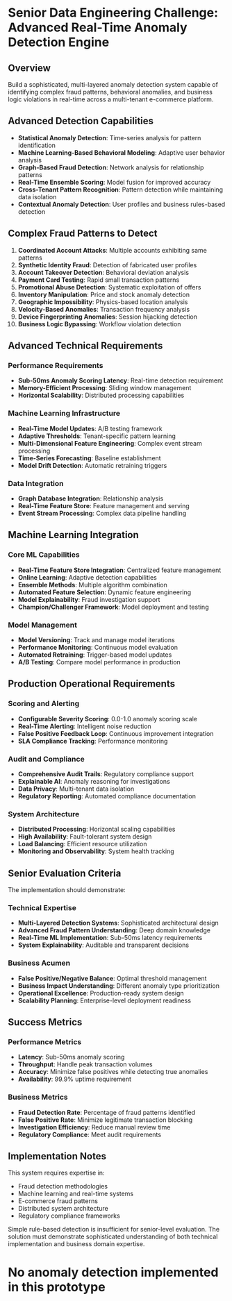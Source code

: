 # Senior Data Engineering Challenge: Advanced Real-Time Anomaly Detection Engine

## Overview

Build a sophisticated, multi-layered anomaly detection system capable of identifying complex fraud patterns, behavioral anomalies, and business logic violations in real-time across a multi-tenant e-commerce platform.

## Advanced Detection Capabilities

- **Statistical Anomaly Detection**: Time-series analysis for pattern identification
- **Machine Learning-Based Behavioral Modeling**: Adaptive user behavior analysis
- **Graph-Based Fraud Detection**: Network analysis for relationship patterns
- **Real-Time Ensemble Scoring**: Model fusion for improved accuracy
- **Cross-Tenant Pattern Recognition**: Pattern detection while maintaining data isolation
- **Contextual Anomaly Detection**: User profiles and business rules-based detection

## Complex Fraud Patterns to Detect

1. **Coordinated Account Attacks**: Multiple accounts exhibiting same patterns
2. **Synthetic Identity Fraud**: Detection of fabricated user profiles
3. **Account Takeover Detection**: Behavioral deviation analysis
4. **Payment Card Testing**: Rapid small transaction patterns
5. **Promotional Abuse Detection**: Systematic exploitation of offers
6. **Inventory Manipulation**: Price and stock anomaly detection
7. **Geographic Impossibility**: Physics-based location analysis
8. **Velocity-Based Anomalies**: Transaction frequency analysis
9. **Device Fingerprinting Anomalies**: Session hijacking detection
10. **Business Logic Bypassing**: Workflow violation detection

## Advanced Technical Requirements

### Performance Requirements
- **Sub-50ms Anomaly Scoring Latency**: Real-time detection requirement
- **Memory-Efficient Processing**: Sliding window management
- **Horizontal Scalability**: Distributed processing capabilities

### Machine Learning Infrastructure
- **Real-Time Model Updates**: A/B testing framework
- **Adaptive Thresholds**: Tenant-specific pattern learning
- **Multi-Dimensional Feature Engineering**: Complex event stream processing
- **Time-Series Forecasting**: Baseline establishment
- **Model Drift Detection**: Automatic retraining triggers

### Data Integration
- **Graph Database Integration**: Relationship analysis
- **Real-Time Feature Store**: Feature management and serving
- **Event Stream Processing**: Complex data pipeline handling

## Machine Learning Integration

### Core ML Capabilities
- **Real-Time Feature Store Integration**: Centralized feature management
- **Online Learning**: Adaptive detection capabilities
- **Ensemble Methods**: Multiple algorithm combination
- **Automated Feature Selection**: Dynamic feature engineering
- **Model Explainability**: Fraud investigation support
- **Champion/Challenger Framework**: Model deployment and testing

### Model Management
- **Model Versioning**: Track and manage model iterations
- **Performance Monitoring**: Continuous model evaluation
- **Automated Retraining**: Trigger-based model updates
- **A/B Testing**: Compare model performance in production

## Production Operational Requirements

### Scoring and Alerting
- **Configurable Severity Scoring**: 0.0-1.0 anomaly scoring scale
- **Real-Time Alerting**: Intelligent noise reduction
- **False Positive Feedback Loop**: Continuous improvement integration
- **SLA Compliance Tracking**: Performance monitoring

### Audit and Compliance
- **Comprehensive Audit Trails**: Regulatory compliance support
- **Explainable AI**: Anomaly reasoning for investigations
- **Data Privacy**: Multi-tenant data isolation
- **Regulatory Reporting**: Automated compliance documentation

### System Architecture
- **Distributed Processing**: Horizontal scaling capabilities
- **High Availability**: Fault-tolerant system design
- **Load Balancing**: Efficient resource utilization
- **Monitoring and Observability**: System health tracking

## Senior Evaluation Criteria

The implementation should demonstrate:

### Technical Expertise
- **Multi-Layered Detection Systems**: Sophisticated architectural design
- **Advanced Fraud Pattern Understanding**: Deep domain knowledge
- **Real-Time ML Implementation**: Sub-50ms latency requirements
- **System Explainability**: Auditable and transparent decisions

### Business Acumen
- **False Positive/Negative Balance**: Optimal threshold management
- **Business Impact Understanding**: Different anomaly type prioritization
- **Operational Excellence**: Production-ready system design
- **Scalability Planning**: Enterprise-level deployment readiness

## Success Metrics

### Performance Metrics
- **Latency**: Sub-50ms anomaly scoring
- **Throughput**: Handle peak transaction volumes
- **Accuracy**: Minimize false positives while detecting true anomalies
- **Availability**: 99.9% uptime requirement

### Business Metrics
- **Fraud Detection Rate**: Percentage of fraud patterns identified
- **False Positive Rate**: Minimize legitimate transaction blocking
- **Investigation Efficiency**: Reduce manual review time
- **Regulatory Compliance**: Meet audit requirements

## Implementation Notes

This system requires expertise in:
- Fraud detection methodologies
- Machine learning and real-time systems
- E-commerce fraud patterns
- Distributed system architecture
- Regulatory compliance frameworks

Simple rule-based detection is insufficient for senior-level evaluation. The solution must demonstrate sophisticated understanding of both technical implementation and business domain expertise.


# No anomaly detection implemented in this prototype